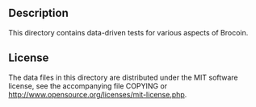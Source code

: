Description
------------

This directory contains data-driven tests for various aspects of Brocoin.

License
--------

The data files in this directory are distributed under the MIT software
license, see the accompanying file COPYING or
http://www.opensource.org/licenses/mit-license.php.

